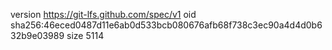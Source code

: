 version https://git-lfs.github.com/spec/v1
oid sha256:46eced0487d11e6ab0d533bcb080676afb68f738c3ec90a4d4d0b632b9e03989
size 5114
